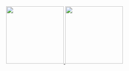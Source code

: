 <div align="center">
  <a href="https://github.com/hashaski">
  <img height="150em" src="https://github-readme-stats.vercel.app/api?username=hashaski&show_icons=true&theme=rose_pine&include_all_commits=true&count_private=true"/>
  <img height="150em" src="https://github-readme-stats.vercel.app/api/top-langs/?username=hashaski&layout=compact&langs_count=7&theme=rose_pine"/>
</div>
